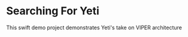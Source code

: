 Searching For Yeti
=============================
This swift demo project demonstrates Yeti's take on VIPER architecture
